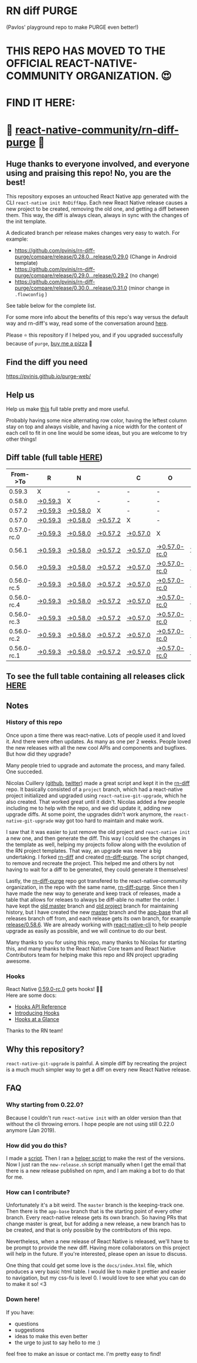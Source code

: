 # RN diff PURGE
(Pavlos' playground repo to make PURGE even better!)

# THIS REPO HAS MOVED TO THE OFFICIAL REACT-NATIVE-COMMUNITY ORGANIZATION. 😍
# FIND IT HERE:  
# 💪 [react-native-community/rn-diff-purge](https://github.com/react-native-community/rn-diff-purge) 🎉
## Huge thanks to everyone involved, and everyone using and praising this repo! No, you are the best!

This repository exposes an untouched React Native app generated with the CLI
`react-native init RnDiffApp`. Each new React Native release causes a new project to be created, removing the old one, and getting a diff between them. This way, the diff is always clean, always in sync with the changes of the init template.

A dedicated branch per release makes changes very easy
to watch. For example:

* https://github.com/pvinis/rn-diff-purge/compare/release/0.28.0...release/0.29.0
(Change in Android template)
* https://github.com/pvinis/rn-diff-purge/compare/release/0.29.0...release/0.29.2
(no change)
* https://github.com/pvinis/rn-diff-purge/compare/release/0.30.0...release/0.31.0
(minor change in `.flowconfig` )

See table below for the complete list.

For some more info about the benefits of this repo's way versus the default way and rn-diff's way, read some of the conversation around [here](https://github.com/react-native-community/discussions-and-proposals/issues/68#issuecomment-452227478).

Please :star: this repository if I helped you, and if you upgraded successfully because of `purge`, [buy me a pizza](https://www.buymeacoffee.com/DGWwHVZ4s) :pizza:

## Find the diff you need
https://pvinis.github.io/purge-web/

## Help us
Help us make [this](https://pvinis.github.io/rn-diff-purge) full table pretty and more useful.

Probably having some nice alternating row color, having the leftest column stay on top and always visible, and having a nice width for the content of each cell to fit in one line would be some ideas, but you are welcome to try other things!

## Diff table (full table [HERE](https://pvinis.github.io/rn-diff-purge))

| From->To    | R                                                                                               | N                                                                                               |                                                                                                 | C                                                                                               | O                                                                                                         | R                                                                                               | E                                                                                               |                                                                                                           | T                                                                                                         | E                                                                                                         | A                                                                                                         | M   |
| ----------- | ----------------------------------------------------------------------------------------------- | ----------------------------------------------------------------------------------------------- | ----------------------------------------------------------------------------------------------- | ----------------------------------------------------------------------------------------------- | --------------------------------------------------------------------------------------------------------- | ----------------------------------------------------------------------------------------------- | ----------------------------------------------------------------------------------------------- | --------------------------------------------------------------------------------------------------------- | --------------------------------------------------------------------------------------------------------- | --------------------------------------------------------------------------------------------------------- | --------------------------------------------------------------------------------------------------------- | --- |
| 0.59.3      | X                                                                                               | -                                                                                               | -                                                                                               | -                                                                                               | -                                                                                                         | -                                                                                               | -                                                                                               | -                                                                                                         | -                                                                                                         | -                                                                                                         | -                                                                                                         | -   |
| 0.58.0      | [->0.59.3](https://github.com/pvinis/rn-diff-purge/compare/release/0.58.0..release/0.59.3)      | X                                                                                               | -                                                                                               | -                                                                                               | -                                                                                                         | -                                                                                               | -                                                                                               | -                                                                                                         | -                                                                                                         | -                                                                                                         | -                                                                                                         | -   |
| 0.57.2      | [->0.59.3](https://github.com/pvinis/rn-diff-purge/compare/release/0.57.2..release/0.59.3)      | [->0.58.0](https://github.com/pvinis/rn-diff-purge/compare/release/0.57.2..release/0.58.0)      | X                                                                                               | -                                                                                               | -                                                                                                         | -                                                                                               | -                                                                                               | -                                                                                                         | -                                                                                                         | -                                                                                                         | -                                                                                                         | -   |
| 0.57.0      | [->0.59.3](https://github.com/pvinis/rn-diff-purge/compare/release/0.57.0..release/0.59.3)      | [->0.58.0](https://github.com/pvinis/rn-diff-purge/compare/release/0.57.0..release/0.58.0)      | [->0.57.2](https://github.com/pvinis/rn-diff-purge/compare/release/0.57.0..release/0.57.2)      | X                                                                                               | -                                                                                                         | -                                                                                               | -                                                                                               | -                                                                                                         | -                                                                                                         | -                                                                                                         | -                                                                                                         | -   |
| 0.57.0-rc.0 | [->0.59.3](https://github.com/pvinis/rn-diff-purge/compare/release/0.57.0-rc.0..release/0.59.3) | [->0.58.0](https://github.com/pvinis/rn-diff-purge/compare/release/0.57.0-rc.0..release/0.58.0) | [->0.57.2](https://github.com/pvinis/rn-diff-purge/compare/release/0.57.0-rc.0..release/0.57.2) | [->0.57.0](https://github.com/pvinis/rn-diff-purge/compare/release/0.57.0-rc.0..release/0.57.0) | X                                                                                                         | -                                                                                               | -                                                                                               | -                                                                                                         | -                                                                                                         | -                                                                                                         | -                                                                                                         | -   |
| 0.56.1      | [->0.59.3](https://github.com/pvinis/rn-diff-purge/compare/release/0.56.1..release/0.59.3)      | [->0.58.0](https://github.com/pvinis/rn-diff-purge/compare/release/0.56.1..release/0.58.0)      | [->0.57.2](https://github.com/pvinis/rn-diff-purge/compare/release/0.56.1..release/0.57.2)      | [->0.57.0](https://github.com/pvinis/rn-diff-purge/compare/release/0.56.1..release/0.57.0)      | [->0.57.0-rc.0](https://github.com/pvinis/rn-diff-purge/compare/release/0.56.1..release/0.57.0-rc.0)      | X                                                                                               | -                                                                                               | -                                                                                                         | -                                                                                                         | -                                                                                                         | -                                                                                                         | -   |
| 0.56.0      | [->0.59.3](https://github.com/pvinis/rn-diff-purge/compare/release/0.56.0..release/0.59.3)      | [->0.58.0](https://github.com/pvinis/rn-diff-purge/compare/release/0.56.0..release/0.58.0)      | [->0.57.2](https://github.com/pvinis/rn-diff-purge/compare/release/0.56.0..release/0.57.2)      | [->0.57.0](https://github.com/pvinis/rn-diff-purge/compare/release/0.56.0..release/0.57.0)      | [->0.57.0-rc.0](https://github.com/pvinis/rn-diff-purge/compare/release/0.56.0..release/0.57.0-rc.0)      | [->0.56.1](https://github.com/pvinis/rn-diff-purge/compare/release/0.56.0..release/0.56.1)      | X                                                                                               | -                                                                                                         | -                                                                                                         | -                                                                                                         | -                                                                                                         | -   |
| 0.56.0-rc.5 | [->0.59.3](https://github.com/pvinis/rn-diff-purge/compare/release/0.56.0-rc.5..release/0.59.3) | [->0.58.0](https://github.com/pvinis/rn-diff-purge/compare/release/0.56.0-rc.5..release/0.58.0) | [->0.57.2](https://github.com/pvinis/rn-diff-purge/compare/release/0.56.0-rc.5..release/0.57.2) | [->0.57.0](https://github.com/pvinis/rn-diff-purge/compare/release/0.56.0-rc.5..release/0.57.0) | [->0.57.0-rc.0](https://github.com/pvinis/rn-diff-purge/compare/release/0.56.0-rc.5..release/0.57.0-rc.0) | [->0.56.1](https://github.com/pvinis/rn-diff-purge/compare/release/0.56.0-rc.5..release/0.56.1) | [->0.56.0](https://github.com/pvinis/rn-diff-purge/compare/release/0.56.0-rc.5..release/0.56.0) | X                                                                                                         | -                                                                                                         | -                                                                                                         | -                                                                                                         | -   |
| 0.56.0-rc.4 | [->0.59.3](https://github.com/pvinis/rn-diff-purge/compare/release/0.56.0-rc.4..release/0.59.3) | [->0.58.0](https://github.com/pvinis/rn-diff-purge/compare/release/0.56.0-rc.4..release/0.58.0) | [->0.57.2](https://github.com/pvinis/rn-diff-purge/compare/release/0.56.0-rc.4..release/0.57.2) | [->0.57.0](https://github.com/pvinis/rn-diff-purge/compare/release/0.56.0-rc.4..release/0.57.0) | [->0.57.0-rc.0](https://github.com/pvinis/rn-diff-purge/compare/release/0.56.0-rc.4..release/0.57.0-rc.0) | [->0.56.1](https://github.com/pvinis/rn-diff-purge/compare/release/0.56.0-rc.4..release/0.56.1) | [->0.56.0](https://github.com/pvinis/rn-diff-purge/compare/release/0.56.0-rc.4..release/0.56.0) | [->0.56.0-rc.5](https://github.com/pvinis/rn-diff-purge/compare/release/0.56.0-rc.4..release/0.56.0-rc.5) | X                                                                                                         | -                                                                                                         | -                                                                                                         | -   |
| 0.56.0-rc.3 | [->0.59.3](https://github.com/pvinis/rn-diff-purge/compare/release/0.56.0-rc.3..release/0.59.3) | [->0.58.0](https://github.com/pvinis/rn-diff-purge/compare/release/0.56.0-rc.3..release/0.58.0) | [->0.57.2](https://github.com/pvinis/rn-diff-purge/compare/release/0.56.0-rc.3..release/0.57.2) | [->0.57.0](https://github.com/pvinis/rn-diff-purge/compare/release/0.56.0-rc.3..release/0.57.0) | [->0.57.0-rc.0](https://github.com/pvinis/rn-diff-purge/compare/release/0.56.0-rc.3..release/0.57.0-rc.0) | [->0.56.1](https://github.com/pvinis/rn-diff-purge/compare/release/0.56.0-rc.3..release/0.56.1) | [->0.56.0](https://github.com/pvinis/rn-diff-purge/compare/release/0.56.0-rc.3..release/0.56.0) | [->0.56.0-rc.5](https://github.com/pvinis/rn-diff-purge/compare/release/0.56.0-rc.3..release/0.56.0-rc.5) | [->0.56.0-rc.4](https://github.com/pvinis/rn-diff-purge/compare/release/0.56.0-rc.3..release/0.56.0-rc.4) | X                                                                                                         | -                                                                                                         | -   |
| 0.56.0-rc.2 | [->0.59.3](https://github.com/pvinis/rn-diff-purge/compare/release/0.56.0-rc.2..release/0.59.3) | [->0.58.0](https://github.com/pvinis/rn-diff-purge/compare/release/0.56.0-rc.2..release/0.58.0) | [->0.57.2](https://github.com/pvinis/rn-diff-purge/compare/release/0.56.0-rc.2..release/0.57.2) | [->0.57.0](https://github.com/pvinis/rn-diff-purge/compare/release/0.56.0-rc.2..release/0.57.0) | [->0.57.0-rc.0](https://github.com/pvinis/rn-diff-purge/compare/release/0.56.0-rc.2..release/0.57.0-rc.0) | [->0.56.1](https://github.com/pvinis/rn-diff-purge/compare/release/0.56.0-rc.2..release/0.56.1) | [->0.56.0](https://github.com/pvinis/rn-diff-purge/compare/release/0.56.0-rc.2..release/0.56.0) | [->0.56.0-rc.5](https://github.com/pvinis/rn-diff-purge/compare/release/0.56.0-rc.2..release/0.56.0-rc.5) | [->0.56.0-rc.4](https://github.com/pvinis/rn-diff-purge/compare/release/0.56.0-rc.2..release/0.56.0-rc.4) | [->0.56.0-rc.3](https://github.com/pvinis/rn-diff-purge/compare/release/0.56.0-rc.2..release/0.56.0-rc.3) | X                                                                                                         | -   |
| 0.56.0-rc.1 | [->0.59.3](https://github.com/pvinis/rn-diff-purge/compare/release/0.56.0-rc.1..release/0.59.3) | [->0.58.0](https://github.com/pvinis/rn-diff-purge/compare/release/0.56.0-rc.1..release/0.58.0) | [->0.57.2](https://github.com/pvinis/rn-diff-purge/compare/release/0.56.0-rc.1..release/0.57.2) | [->0.57.0](https://github.com/pvinis/rn-diff-purge/compare/release/0.56.0-rc.1..release/0.57.0) | [->0.57.0-rc.0](https://github.com/pvinis/rn-diff-purge/compare/release/0.56.0-rc.1..release/0.57.0-rc.0) | [->0.56.1](https://github.com/pvinis/rn-diff-purge/compare/release/0.56.0-rc.1..release/0.56.1) | [->0.56.0](https://github.com/pvinis/rn-diff-purge/compare/release/0.56.0-rc.1..release/0.56.0) | [->0.56.0-rc.5](https://github.com/pvinis/rn-diff-purge/compare/release/0.56.0-rc.1..release/0.56.0-rc.5) | [->0.56.0-rc.4](https://github.com/pvinis/rn-diff-purge/compare/release/0.56.0-rc.1..release/0.56.0-rc.4) | [->0.56.0-rc.3](https://github.com/pvinis/rn-diff-purge/compare/release/0.56.0-rc.1..release/0.56.0-rc.3) | [->0.56.0-rc.2](https://github.com/pvinis/rn-diff-purge/compare/release/0.56.0-rc.1..release/0.56.0-rc.2) | X   |

## To see the full table containing all releases click [HERE](https://pvinis.github.io/rn-diff-purge)

## Notes

### History of this repo

Once upon a time there was react-native. Lots of people used it and loved it. And there were often updates. As many as one per 2 weeks. People loved the new releases with all the new cool APIs and components and bugfixes. But how did they upgrade?

Many people tried to upgrade and automate the process, and many failed. One succeded.

Nicolas Cuillery ([github](https://github.com/ncuillery), [twitter](https://twitter.com/ncuillery)) made a great script and kept it in the [rn-diff](https://github.com/ncuillery/rn-diff) repo. It basically consisted of a `project` branch, which had a react-native project initialized and upgraded using `react-native-git-upgrade`, which he also created. That worked great until it didn't. Nicolas added a few people including me to help with the repo, and we did update it, adding new upgrade diffs. At some point, the upgrades didn't work anymore, the `react-native-git-upgrade` way got too hard to maintain and make work.

I saw that it was easier to just remove the old project and `react-native init` a new one, and then generate the diff. This way I could see the changes in the template as well, helping my projects follow along with the evolution of the RN project templates. That way, an upgrade was never a big undertaking. I forked [rn-diff](https://github.com/ncuillery/rn-diff) and created [rn-diff-purge](https://github.com/pvinis/rn-diff-purge). The script changed, to remove and recreate the project. This helped me and others by not having to wait for a diff to be generated, they could generate it themselves!

Lastly, the [rn-diff-purge](https://github.com/pvinis/rn-diff-purge) repo got transfered to the react-native-community organization, in the repo with the same name, [rn-diff-purge](https://github.com/react-native-community/rn-diff-purge). Since then I have made the new way to generate and keep track of releases, made a table that allows for releaes to always be diff-able no matter the order. I have kept the [old master](https://github.com/pvinis/rn-diff-purge/tree/old/master) branch and [old project](https://github.com/pvinis/rn-diff-purge/tree/old/project) branch for maintaining history, but I have created the new [master](https://github.com/pvinis/rn-diff-purge/tree/master) branch and the [app-base](https://github.com/pvinis/rn-diff-purge/tree/app-base) that all releases branch off from, and each release gets its own branch, for example [release/0.58.6](https://github.com/pvinis/rn-diff-purge/tree/release/0.58.6). We are already working with [react-native-cli](https://github.com/react-native-community/react-native-cli) to help people upgrade as easily as possible, and we will continue to do our best.

Many thanks to you for using this repo, many thanks to Nicolas for starting this, and many thanks to the React Native Core team and React Native Contributors team for helping make this repo and RN project upgrading awesome.

### Hooks
React Native [0.59.0-rc.0](https://github.com/pvinis/rn-diff-purge#version-changes) gets hooks! 🎉🥳  
Here are some docs:
- [Hooks API Reference](https://reactjs.org/docs/hooks-reference.html)
- [Introducing Hooks](https://reactjs.org/docs/hooks-intro.html)
- [Hooks at a Glance](https://reactjs.org/docs/hooks-overview.html)

Thanks to the RN team!

## Why this repository?
`react-native-git-upgrade` is painful. A simple diff by recreating the project is a much much simpler way to get a diff on every new React Native release.

## FAQ

### Why starting from 0.22.0?

Because I couldn't run `react-native init` with an older version than that without the cli throwing errors. I hope people are not using still 0.22.0 anymore (Jan 2019).

### How did you do this?

I made a [script](https://github.com/pvinis/rn-diff-purge/blob/master/new-release.sh). Then I ran a [helper script](https://github.com/pvinis/rn-diff-purge/blob/master/new-release.sh) to make the rest of the versions.
Now I just ran the `new-release.sh` script manually when I get the email that there is a new release published on npm, and I am making a bot to do that for me.

### How can I contribute?

Unfortunately it's a bit weird. The `master` branch is the keeping-track one. Then there is the `app-base` branch that is the starting point of every other branch. Every react-native release gets its own branch. So having PRs that change master is great, but for adding a new release, a new branch has to be created, and that is only possible by the contributors of this repo.

Nevertheless, when a new release of React Native is released, we'll have to be prompt to provide
the new diff. Having more collaborators on this project will help in the future. If you're interested, please open an issue to discuss.

One thing that could get some love is the `docs/index.html` file, which produces a very basic html table. I would like to make it prettier and easier to navigation, but my css-fu is level 0. I would love to see what you can do to make it so! <3

### Down here!

If you have: 
- questions
- suggestions
- ideas to make this even better
- the urge to just to say hello to me :)

feel free to make an issue or contact me. I'm pretty easy to find!
